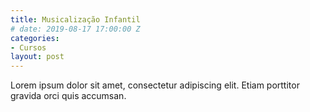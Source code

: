 ```yaml
---
title: Musicalização Infantil
# date: 2019-08-17 17:00:00 Z
categories:
- Cursos
layout: post
---
```


Lorem ipsum dolor sit amet, consectetur adipiscing elit. Etiam porttitor gravida orci quis accumsan.
